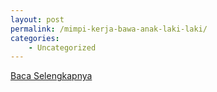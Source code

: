 ```yaml
---
layout: post
permalink: /mimpi-kerja-bawa-anak-laki-laki/
categories:
    - Uncategorized
---
```


[Baca Selengkapnya](/05)